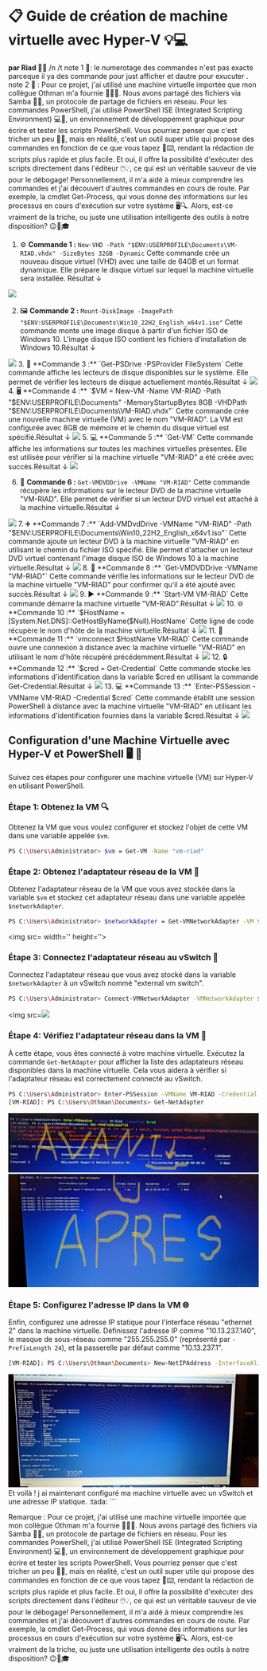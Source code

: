 # 📋 **Guide de création de machine virtuelle avec Hyper-V** 💡💻
**par Riad 👨‍💻** /n
/t note 1 📝: le numerotage des commandes n'est pas exacte parceque il ya des commande pour just afficher et dautre pour exucuter .
note 2 📝 : Pour ce projet, j'ai utilisé une machine virtuelle importée que mon collègue Othman m'a fournie 🔄👨‍💻. Nous avons partagé des fichiers via Samba 📂🔄, un protocole de partage de fichiers en réseau. Pour les commandes PowerShell, j'ai utilisé PowerShell ISE (Integrated Scripting Environment) 💻🔧, un environnement de développement graphique pour écrire et tester les scripts PowerShell. Vous pourriez penser que c'est tricher un peu 🙈😜, mais en réalité, c'est un outil super utile qui propose des commandes en fonction de ce que vous tapez 📝⌨️, rendant la rédaction de scripts plus rapide et plus facile. Et oui, il offre la possibilité d'exécuter des scripts directement dans l'éditeur 🖱️💡, ce qui est un véritable sauveur de vie pour le débogage! Personnellement, il m'a aidé à mieux comprendre les commandes et j'ai découvert d'autres commandes en cours de route. Par exemple, la cmdlet Get-Process, qui vous donne des informations sur les processus en cours d'exécution sur votre système 🖥️🔍. Alors, est-ce vraiment de la triche, ou juste une utilisation intelligente des outils à notre disposition? 😉🧠🎓

1. ⚙️ **Commande 1 :** `New-VHD -Path "$ENV:USERPROFILE\Documents\VM-RIAD.vhdx" -SizeBytes 32GB -Dynamic`
   Cette commande crée un nouveau disque virtuel (VHD) avec une taille de 64GB et un format dynamique. Elle prépare le disque virtuel sur lequel la machine virtuelle sera installée. Résultat ↓
<img src=images/1111111.jpg width='' height='' >

2. 🖼️ **Commande 2 :** `Mount-DiskImage -ImagePath "$ENV:USERPROFILE\Documents\Win10_22H2_English_x64v1.iso"`
   Cette commande monte une image disque à partir d'un fichier ISO de Windows 10. L'image disque ISO contient les fichiers d'installation de Windows 10.Résultat ↓
<img src=images/22222.jpg width='' height='' >
3. 💽 **Commande 3 :** `Get-PSDrive -PSProvider FileSystem`
   Cette commande affiche les lecteurs de disque disponibles sur le système. Elle permet de vérifier les lecteurs de disque actuellement montés.Résultat ↓

<img src=images/3333.jpg width='' height='' >
4. 🖥️ **Commande 4 :** `$VM = New-VM -Name VM-RIAD -Path "$ENV:USERPROFILE\Documents" -MemoryStartupBytes 8GB -VHDPath "$ENV:USERPROFILE\Documents\VM-RIAD.vhdx"`
   Cette commande crée une nouvelle machine virtuelle (VM) avec le nom "VM-RIAD". La VM est configurée avec 8GB de mémoire et le chemin du disque virtuel est spécifié.Résultat ↓

<img src=images/444.jpg width='' height='' >
5. 💻 **Commande 5 :** `Get-VM`
   Cette commande affiche les informations sur toutes les machines virtuelles présentes. Elle est utilisée pour vérifier si la machine virtuelle "VM-RIAD" a été créée avec succès.Résultat ↓
<img src=images/444.jpg width='' height='' >

6. 📀 **Commande 6 :** `Get-VMDVDDrive -VMName "VM-RIAD"`
   Cette commande récupère les informations sur le lecteur DVD de la machine virtuelle "VM-RIAD". Elle permet de vérifier si un lecteur DVD virtuel est attaché à la machine virtuelle.Résultat ↓
<img src=images/5555.jpg width='' height='' >
7. ➕ **Commande 7 :** `Add-VMDvdDrive -VMName "VM-RIAD" -Path "$ENV:USERPROFILE\Documents\Win10_22H2_English_x64v1.iso"`
   Cette commande ajoute un lecteur DVD à la machine virtuelle "VM-RIAD" en utilisant le chemin du fichier ISO spécifié. Elle permet d'attacher un lecteur DVD virtuel contenant l'image disque ISO de Windows 10 à la machine virtuelle.Résultat ↓
<img src=images/1111111.jpg width='' height='' >
8. 📀 **Commande 8 :** `Get-VMDVDDrive -VMName "VM-RIAD"`
   Cette commande vérifie les informations sur le lecteur DVD de la machine virtuelle "VM-RIAD" pour confirmer qu'il a été ajouté avec succès.Résultat ↓
<img src=images/66666.jpg width='' height='' >
9. ▶️ **Commande 9 :** `Start-VM VM-RIAD`
   Cette commande démarre la machine virtuelle "VM-RIAD".Résultat ↓
<img src= width='' height='' >
10. 🌐 **Commande 10 :** `$HostName = [System.Net.DNS]::GetHostByName($Null).HostName`
   Cette ligne de code récupère le nom d'hôte de la machine virtuelle.Résultat ↓
<img src=images/7777.jpg width='' height='' >
11. 🔌 **Commande 11 :** `vmconnect $HostName VM-RIAD`
   Cette commande ouvre une connexion à distance avec la machine virtuelle "VM-RIAD" en utilisant le nom d'hôte récupéré précédemment.Résultat ↓
<img src=images/0111.jpg width='' height='' >
12. 🔒 **Commande 12 :** `$cred = Get-Credential`
   Cette commande stocke les informations d'identification dans la variable $cred en utilisant la commande Get-Credential.Résultat ↓
<img src=images/8888.jpg width='' height='' >
13. 💻 **Commande 13 :** `Enter-PSSession -VMName VM-RIAD -Credential $cred`
Cette commande établit une session PowerShell à distance avec la machine virtuelle "VM-RIAD" en utilisant les informations d'identification fournies dans la variable $cred.Résultat ↓
<img src=images/9999.jpg width='' height=''>




## Configuration d'une Machine Virtuelle avec Hyper-V et PowerShell :desktop_computer: :wrench:
Suivez ces étapes pour configurer une machine virtuelle (VM) sur Hyper-V en utilisant PowerShell.

### Étape 1: Obtenez la VM :mag:

Obtenez la VM que vous voulez configurer et stockez l'objet de cette VM dans une variable appelée `$vm`.

```bash
PS C:\Users\Administrator> $vm = Get-VM -Name "vm-riad"
```
### Étape 2: Obtenez l'adaptateur réseau de la VM :satellite:

Obtenez l'adaptateur réseau de la VM que vous avez stockée dans la variable `$vm` et stockez cet adaptateur réseau dans une variable appelée `$networkAdapter`.

```bash
PS C:\Users\Administrator> $networkAdapter = Get-VMNetworkAdapter -VM $vm
```
<img src= width='' height=''>
### Étape 3: Connectez l'adaptateur réseau au vSwitch :electric_plug:
Connectez l'adaptateur réseau que vous avez stocké dans la variable `$networkAdapter` à un vSwitch nommé "external vm switch".

```bash
PS C:\Users\Administrator> Connect-VMNetworkAdapter -VMNetworkAdapter $networkAdapter -SwitchName "external vm switch"
```
<img src=<img src=images/111111111.jpg width='' height=''> 
### Étape 4: Vérifiez l'adaptateur réseau dans la VM :eyes:

À cette étape, vous êtes connecté à votre machine virtuelle. Exécutez la commande `Get-NetAdapter` pour afficher la liste des adaptateurs réseau disponibles dans la machine virtuelle. Cela vous aidera à vérifier si l'adaptateur réseau est correctement connecté au vSwitch.

```bash
PS C:\Users\Administrator> Enter-PSSession -VMName VM-RIAD -Credential $cred
[VM-RIAD]: PS C:\Users\Othman\Documents> Get-NetAdapter
```

<img src=images/avant.jpg width='' height=''>
<img src=images/apres.jpg width='' height=''>

### Étape 5: Configurez l'adresse IP dans la VM :globe_with_meridians:

Enfin, configurez une adresse IP statique pour l'interface réseau "ethernet 2" dans la machine virtuelle. Définissez l'adresse IP comme "10.13.237.140", le masque de sous-réseau comme "255.255.255.0" (représenté par `-PrefixLength 24`), et la passerelle par défaut comme "10.13.237.1".

```bash
[VM-RIAD]: PS C:\Users\Othman\Documents> New-NetIPAddress -InterfaceAlias "ethernet 2" -IPAddress 10.13.237.140 -AddressFamily IPv4 -DefaultGateway 10.13.237.1 -PrefixLength 24
```
<img src=images/55555.jpg width='' height=''>
Et voilà ! j ai maintenant configuré ma machine virtuelle avec un vSwitch et une adresse IP statique. :tada:
```



Remarque : Pour ce projet, j'ai utilisé une machine virtuelle importée que mon collègue Othman m'a fournie 🔄👨‍💻. Nous avons partagé des fichiers via Samba 📂🔄, un protocole de partage de fichiers en réseau. Pour les commandes PowerShell, j'ai utilisé PowerShell ISE (Integrated Scripting Environment) 💻🔧, un environnement de développement graphique pour écrire et tester les scripts PowerShell. Vous pourriez penser que c'est tricher un peu 🙈😜, mais en réalité, c'est un outil super utile qui propose des commandes en fonction de ce que vous tapez 📝⌨️, rendant la rédaction de scripts plus rapide et plus facile. Et oui, il offre la possibilité d'exécuter des scripts directement dans l'éditeur 🖱️💡, ce qui est un véritable sauveur de vie pour le débogage! Personnellement, il m'a aidé à mieux comprendre les commandes et j'ai découvert d'autres commandes en cours de route. Par exemple, la cmdlet Get-Process, qui vous donne des informations sur les processus en cours d'exécution sur votre système 🖥️🔍. Alors, est-ce vraiment de la triche, ou juste une utilisation intelligente des outils à notre disposition? 😉🧠🎓
